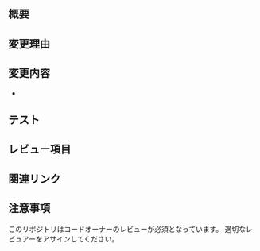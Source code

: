 ## 概要
<!-- 変更内容の概要を記載してください -->

## 変更理由
<!-- なぜこの変更が必要なのかを記載してください -->

## 変更内容
<!-- 具体的な変更内容を箇条書きで記載してください -->
- 

## テスト
<!-- どのようにテストしたかを記載してください -->

## レビュー項目
<!-- レビュアーに特に確認してほしい点があれば記載してください -->

## 関連リンク
<!-- 関連するチケットやリソースへのリンクがあれば記載してください -->

## 注意事項
このリポジトリはコードオーナーのレビューが必須となっています。
適切なレビュアーをアサインしてください。 